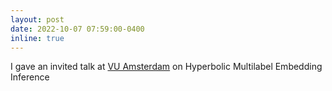 ```yaml
---
layout: post
date: 2022-10-07 07:59:00-0400
inline: true
---
```


I gave an invited talk at [VU Amsterdam]() on Hyperbolic Multilabel Embedding Inference